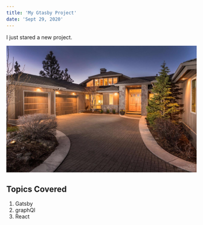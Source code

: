 ```yaml
---
title: 'My Gtasby Project'
date: 'Sept 29, 2020'
---
```


I just stared a new project.

![Grass](./list5.jpg)

## Topics Covered

1. Gatsby 
2. graphQl
3. React